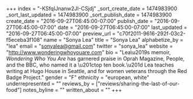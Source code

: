 +++
index = "-KSfqIJnanw2JI-CSjdj"
_sort_create_date = 1474983900
_sort_last_updated = 1474983900
_sort_publish_date = 1474983900
create_date = "2016-09-27T06:45:00-07:00"
publish_date = "2016-09-27T06:45:00-07:00"
date = "2016-09-27T06:45:00-07:00"
last_updated = "2016-09-27T06:45:00-07:00"
preview_url = "c70f2011-9616-292f-03c2-f5eceba3f108"
name = "Sonya Lea"
title = "Sonya Lea"
alphabetize_by = "lea"
email = "sonyalea@gmail.com"
twitter = "sonya_lea"
website = "http://www.wonderingwhoyouare.com"
bio = "Lea\u2019s memoir, _Wondering Who You Are_ has garnered praise in Oprah Magazine, People, and the BBC, who named it a \u201ctop ten book.\u201d Lea teaches writing at Hugo House in Seattle, and for women veterans through the Red Badge Project."
gender = "F"
ethnicity = "european, white"
underrepresented = ""
reviews_by = ["reviews/sharing-the-last-of-our-food"]
notes_byline = ""
written_about = ""
+++

